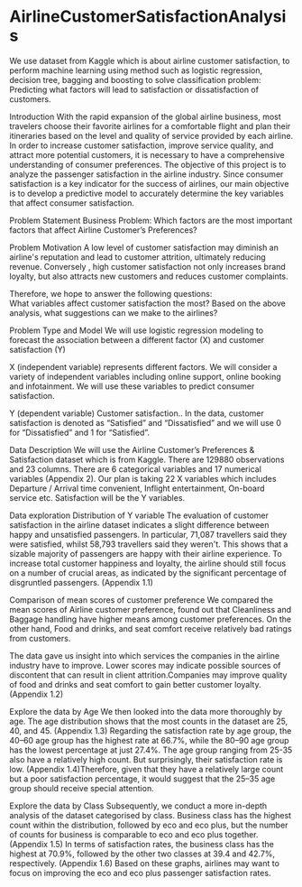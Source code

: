 # AirlineCustomerSatisfactionAnalysis
We use dataset from Kaggle which is about airline customer satisfaction, to perform machine learning using method such as logistic regression, decision tree, bagging and boosting to solve classification problem: Predicting what factors will lead to satisfaction or dissatisfaction of customers.

Introduction
With the rapid expansion of the global airline business, most travelers choose their favorite airlines for a comfortable flight and plan their itineraries based on the level and quality of service provided by each airline. In order to increase customer satisfaction, improve service quality, and attract more potential customers, it is necessary to have a comprehensive understanding of consumer preferences. The objective of this project is to analyze the passenger satisfaction in the airline industry. Since consumer satisfaction is a key indicator for the success of airlines, our main objective is to develop a predictive model to accurately determine the key variables that affect consumer satisfaction.
 
Problem Statement 
Business Problem: Which factors are the most important factors that affect Airline Customer’s Preferences?

Problem Motivation
A low level of customer satisfaction may diminish an airline's reputation and lead to customer attrition, ultimately reducing revenue. Conversely , high customer satisfaction not only increases brand loyalty, but also attracts new customers and reduces customer complaints.

Therefore, we hope to answer the following questions:    
What variables affect customer satisfaction the most?
Based on the above analysis, what suggestions can we make to the airlines?

Problem Type and Model
We will use logistic regression modeling to forecast the association between a different factor (X) and customer satisfaction (Y) 

X (independent variable) represents different factors.
We will consider a variety of independent variables including online support, online booking and infotainment. We will use these variables to predict consumer satisfaction.

Y (dependent variable) Customer satisfaction..
In the data, customer satisfaction is denoted as “Satisfied” and “Dissatisfied” and we will use 0 for “Dissatisfied” and 1 for “Satisfied”. 

Data Description
We will use the Airline Customer’s Preferences & Satisfaction dataset which is from Kaggle. There are 129880 observations and 23 columns. There are 6 categorical variables and 17 numerical variables (Appendix 2). Our plan is taking 22 X variables which includes Departure / Arrival time convenient, Inflight entertainment, On-board service etc. Satisfaction will be the Y variables. 


Data exploration
Distribution of Y variable
The evaluation of customer satisfaction in the airline dataset indicates a slight difference between happy and unsatisfied passengers. In particular, 71,087 travellers said they were satisfied, whilst 58,793 travellers said they weren't. This shows that a sizable majority of passengers are happy with their airline experience. To increase total customer happiness and loyalty, the airline should still focus on a number of crucial areas, as indicated by the significant percentage of disgruntled passengers. (Appendix 1.1)

Comparison of mean scores of customer preference
We compared the mean scores of Airline customer preference, found out that Cleanliness and Baggage handling have higher means among customer preferences. On the other hand, Food and drinks, and seat comfort receive relatively bad ratings from customers. 

The data gave us insight into which services the companies in the  airline industry have to improve. Lower scores may indicate possible sources of discontent that can result in client attrition.Companies may improve quality of food and drinks and seat comfort to gain better customer loyalty. (Appendix 1.2)

Explore the data by Age
We then looked into the data more thoroughly by age. The age distribution shows that the most counts in the dataset are 25, 40, and 45. (Appendix 1.3) Regarding the satisfaction rate by age group, the 40–60 age group has the highest rate at 66.7%, while the 80–90 age group has the lowest percentage at just 27.4%. The age group ranging from 25-35 also have a relatively high count. But surprisingly, their satisfaction rate is low. (Appendix 1.4)Therefore, given that they have a relatively large count but a poor satisfaction percentage, it would suggest that the 25–35 age group should receive special attention.

Explore the data by Class
Subsequently, we conduct a more in-depth analysis of the dataset categorised by class. Business class has the highest count within the distribution, followed by eco and eco plus, but the number of counts for business is comparable to eco and eco plus together. (Appendix 1.5) In terms of satisfaction rates, the business class has the highest at 70.9%, followed by the other two classes at 39.4 and 42.7%, respectively. (Appendix 1.6) Based on these graphs, airlines may want to focus on improving the eco and eco plus passenger satisfaction rates.
